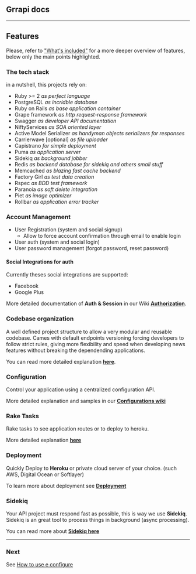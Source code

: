 ## Grrapi docs

---

## Features

Please, refer to ["What's included"](./whats_included.md) for a more deeper overview of features, below only the main points highlighted.

### The tech stack

in a nutshell, this projects rely on:

* Ruby >= 2 *_as perfect language_*
* PostgreSQL *_as incridble database_*
* Ruby on Rails *_as base application container_*
* Grape framework *_as http request-response framework_*
* Swagger _as developer API documentation_
* NiftyServices *_as SOA oriented layer_*
* Active Model Serializer _as handyman objects serializers for responses_
* Carrierwave [optional] *_as file uploader_*
* Capistrano *_for simple deployment_*
* Puma *_as application server_*
* Sidekiq *_as background jobber_*
* Redis *_as backend database for sidekiq and others small stuff_*
* Memcached *_as blazing fast cache backend_*
* Factory Girl _as test data creation_
* Rspec _as BDD test framework_
* Paranoia _as soft delete integration_
* Piet _as image optimizer_
* Rollbar _as application error tracker_

### Account Management

* User Registration (system and social signup)
  * Allow to force account confirmation through email to enable login 
* User auth (system and social login)
* User password management (forgot password, reset password)

#### Social Integrations for auth

Currently theses social integrations are supported:

* Facebook
* Google Plus

More detailed documentation of **Auth & Session** in our Wiki [**Authorization**](./whats_included-auth.md).


### Codebase organization

A well defined project structure to allow a very modular and reusable codebase. Cames with default endpoints versioning forcing developers to follow strict rules, giving more flexibility and speed when developing news features without breaking the dependending applications.

You can read more detailed explanation [**here**](./whats_included-code-organization.md).

### Configuration

Control your application using a centralized configuration API.

More detailed explanation and samples in our [**Configurations wiki**](./whats_included-configurations.md)

### Rake Tasks

Rake tasks to see application routes or to deploy to heroku.

More detailed explanation [**here**](./whats_included-rake-tasks.md)


### Deployment

Quickly Deploy to **Heroku** or private cloud server of your choice. (such AWS, Digital Ocean or Softlayer)

To learn more about deployment see [**Deployment**](./whats_included-deployment.md)


### Sidekiq

Your API project must respond fast as possible, this is way we use **Sidekiq**. Sidekiq is an great tool to process things in background (async processing).

You can read more about [**Sidekiq here**](./whats_included-sidekiq.md)

---

### Next

See [How to use e configure](./howto.md)